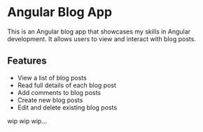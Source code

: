 # Angular Blog App

This is an Angular blog app that showcases my skills in Angular development. It allows users to view and interact with blog posts.

## Features

- View a list of blog posts
- Read full details of each blog post
- Add comments to blog posts
- Create new blog posts
- Edit and delete existing blog posts

wip wip wip...
